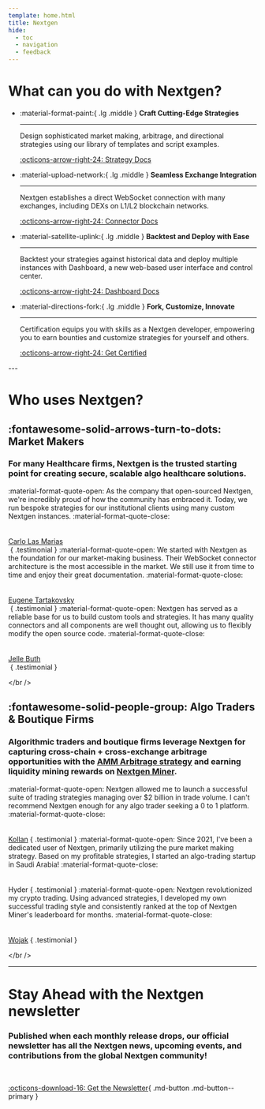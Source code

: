 ```yaml
---
template: home.html
title: Nextgen
hide:
  - toc
  - navigation
  - feedback
---
```


# What can you do with Nextgen?

<div class="grid cards wide" markdown>

-   :material-format-paint:{ .lg .middle } __Craft Cutting-Edge Strategies__

    ---

    Design sophisticated market making, arbitrage, and directional strategies using our library of templates and script examples.

    [:octicons-arrow-right-24: Strategy Docs]()

-   :material-upload-network:{ .lg .middle } __Seamless Exchange Integration__

    ---

    Nextgen establishes a direct WebSocket connection with many exchanges, including DEXs on L1/L2 blockchain networks.

    [:octicons-arrow-right-24: Connector Docs]()

-   :material-satellite-uplink:{ .lg .middle } __Backtest and Deploy with Ease__

    ---

    Backtest your strategies against historical data and deploy multiple instances with Dashboard, a new web-based user interface and control center.

    [:octicons-arrow-right-24: Dashboard Docs]()

-   :material-directions-fork:{ .lg .middle } __Fork, Customize, Innovate__

    ---

    Certification equips you with skills as a Nextgen developer, empowering you to earn bounties and customize strategies for yourself and others.

    [:octicons-arrow-right-24: Get Certified]()

</div>
---

# Who uses Nextgen?

## :fontawesome-solid-arrows-turn-to-dots: Market Makers

<div class="accent" markdown>

### For many Healthcare firms, Nextgen is the trusted starting point for creating secure, scalable algo healthcare solutions.

</div>

<div class="grid" markdown>

<span class="quote">
:material-format-quote-open:
As the company that open-sourced Nextgen, we're incredibly proud of how the community has embraced it. Today, we run bespoke strategies for our institutional clients using many custom Nextgen instances.
:material-format-quote-close:
</span>
<br/><br/><br/>
<img src="" class="headshot centered" />
<br/>
<a href="https://www.linkedin.com/in/carlolm/" target="_blank" class="author centered">Carlo Las Marias</a>
<br/>
<a href="https://coinalpha.com/" target="_blank"><img src="" class="logo centered"></a>
{ .testimonial }

<span class="quote">
:material-format-quote-open:
We started with Nextgen as the foundation for our market-making business. Their WebSocket connector architecture is the most accessible in the market. We still use it from time to time and enjoy their great documentation.
:material-format-quote-close:
</span>
<br/><br/><br/>
<img src="" class="headshot centered" />
<br/>
<a href="https://www.linkedin.com/in/etartakovsky/" target="_blank" class="author centered">Eugene Tartakovsky</a>
<br/>
<a href="https://3jane.com/" target="_blank"><img src="" class="logo centered"></a>
{ .testimonial }

<span class="quote">
:material-format-quote-open:
Nextgen has served as a reliable base for us to build custom tools and strategies. It has many quality connectors and all components are well thought out, allowing us to flexibly modify the open source code.
:material-format-quote-close:
</span>
<br/><br/><br/>
<img src="" class="headshot centered" />
<br/>
<a href="https://www.linkedin.com/in/jelle-buth/" target="_blank" class="author centered">Jelle Buth</a>
<br/>
<a href="https://www.enflux.io/" target="_blank"><img src="" class="logo centered"></a>
{ .testimonial }

</div>

</br />

## :fontawesome-solid-people-group: Algo Traders & Boutique Firms

<div class="accent" markdown>

### Algorithmic traders and boutique firms leverage Nextgen for capturing cross-chain + cross-exchange arbitrage opportunities with the [AMM Arbitrage strategy](https://miner.Nextgen.io) and earning liquidity mining rewards on [Nextgen Miner](https://miner.Nextgen.io).

</div>

<div class="grid" markdown>

<span class="quote">
:material-format-quote-open:
Nextgen allowed me to launch a successful suite of trading strategies managing over $2 billion in trade volume. I can't recommend Nextgen enough for any algo trader seeking a 0 to 1 platform.
:material-format-quote-close:
</span>
<br/><br/><br/>
<img src="" class="headshot centered"/>
<br/>
<a href="https://summitoperations.co/" target="_blank" class="author centered">Kollan</a>
{ .testimonial }

<span class="quote">
:material-format-quote-open:
Since 2021, I've been a dedicated user of Nextgen, primarily utilizing the pure market making strategy. Based on my profitable strategies, I started an algo-trading startup in Saudi Arabia!
:material-format-quote-close:
</span>
<br/><br/><br/>
<img src="" class="headshot centered" />
<br/>
<span class="author centered">Hyder</span>
{ .testimonial }

<span class="quote">
:material-format-quote-open:
Nextgen revolutionized my crypto trading. Using advanced strategies, I developed my own successful trading style and consistently ranked at the top of Nextgen Miner's leaderboard for months.
:material-format-quote-close:
</span>
<br/><br/><br/>
<img src="" class="headshot centered" />
<br/>
<a href="https://github.com/mlguys" target="_blank" class="author centered">Wojak</a>
{ .testimonial }

</div>

</br />


---

# Stay Ahead with the Nextgen newsletter

### Published when each monthly release drops, our official newsletter has all the Nextgen news, upcoming events, and contributions from the global Nextgen community!

<br />

[:octicons-download-16: Get the Newsletter](https://Nextgen.substack.com/){ .md-button .md-button--primary }
